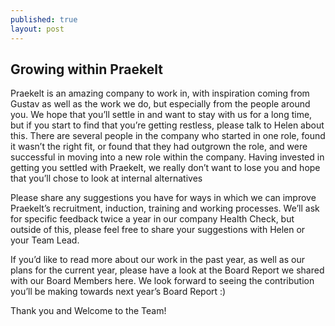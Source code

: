 ```yaml
---
published: true
layout: post
---
```


## Growing within Praekelt

Praekelt is an amazing company to work in, with inspiration coming from Gustav as well as the work we do, but especially from the people around you. We hope that you’ll settle in and want to stay with us for a long time, but if you start to find that you’re getting restless, please talk to Helen about this. There are several people in the company who started in one role, found it wasn’t the right fit, or found that they had outgrown the role, and were successful in moving into a new role within the company. Having invested in getting you settled with Praekelt, we really don’t want to lose you and hope that you’ll chose to look at internal alternatives

Please share any suggestions you have for ways in which we can improve Praekelt’s recruitment, induction, training and working processes. We’ll ask for specific feedback twice a year in our company Health Check, but outside of this, please feel free to share your suggestions with Helen or your Team Lead.

If you’d like to read more about our work in the past year, as well as our plans for the current year, please have a look at the Board Report we shared with our Board Members here. We look forward to seeing the contribution you’ll be making towards next year’s Board Report :)

Thank you and Welcome to the Team!
